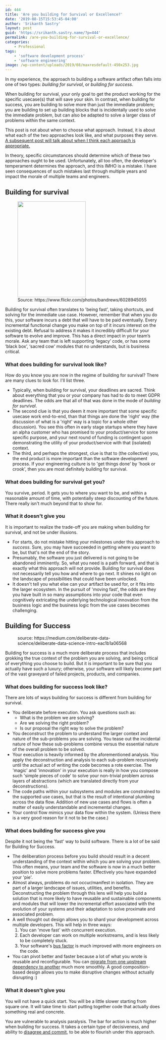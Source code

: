 ```yaml
---
id: 444
title: 'Are you building for Survival or Excellence?'
date: '2019-08-15T15:53:45-04:00'
author: 'Srikanth Sastry'
layout: post
guid: 'https://srikanth.sastry.name/?p=444'
permalink: /are-you-building-for-survival-or-excellence/
categories:
    - Professional
tags:
    - 'software development process'
    - 'software engineering'
image: /wp-content/uploads/2019/08/maxresdefault-450x253.jpg
---
```


<!-- wp:image {"id":453} -->
<!-- <figure class="wp-block-image"><img src="https://srikanth.sastry.name/wp-content/uploads/2019/08/maxresdefault-1024x576.jpg" alt="" class="wp-image-453"/><figcaption>Source: https://www.youtube.com/attribution?v=oW2i6QpnmyY</figcaption></figure> -->
<!-- /wp:image -->

<!-- wp:paragraph -->
<p>In my experience, the approach to building a software artifact often falls into one of two types: <em>building for survival</em>, or <em>building for success</em>.</p>
<!-- /wp:paragraph -->

<!-- wp:paragraph -->
<p>When building for survival, your only goal to get the product working for the specific usecase(s) that will save your skin. In contrast, when building for success, you are building to solve more than just the immediate problem; you are building to set up building blocks that is incidentally used to solve the immediate problem, but can also be adapted to solve a larger class of problems within the same context.</p>
<!-- /wp:paragraph -->

<!-- wp:paragraph -->
<p>This post is not about when to choose what approach. Instead, it is about what each of the two approaches look like, and what purposes they serve. <a href="https://srikanth.sastry.name/when-should-you-build-for-survival/">A subsequent post will talk about when I think each approach is appropriate.</a></p>
<!-- /wp:paragraph -->

<!-- wp:more -->
<!--more-->
<!-- /wp:more -->

<!-- wp:paragraph -->
<p>In theory, specific circumstances should determine which of these two approaches ought to be used. Unfortunately, all too often, the developer's temperament determines the approach, and this IMHO is a mistake. I have seen consequences of such mistakes last through multiple years and impact the morale of multiple teams and engineers. </p>
<!-- /wp:paragraph -->

<!-- wp:heading -->
<h2>Building for survival</h2>
<!-- /wp:heading -->

<!-- wp:image {"align":"center","id":454,"width":220,"height":309} -->
<div class="wp-block-image"><figure class="aligncenter is-resized"><img src="https://srikanth.sastry.name/wp-content/uploads/2019/08/6028945055_2271b47a5b_m.jpg" alt="" class="wp-image-454" width="220" height="309"/><figcaption>Source: https://www.flickr.com/photos/bandrews/6028945055</figcaption></figure></div>
<!-- /wp:image -->

<!-- wp:paragraph -->
<p>Building for survival often translates to 'being fast', taking shortcuts, and solving for the immediate use case. However, remember that when you do this, your software incurs a debt that will have to be paid eventually. Every incremental functional change you make on top of it incurs interest on the existing debt. Refusal to address it makes it incredibly difficult for your software to evolve and improve. This has a direct impact in your team’s morale. Ask any team that is left supporting ‘legacy’ code, or has some ‘black box’, ‘sacred cow’ modules that no understands, but is business critical. </p>
<!-- /wp:paragraph -->

<!-- wp:heading {"level":3} -->
<h3>What does building for survival look like?</h3>
<!-- /wp:heading -->

<!-- wp:paragraph -->
<p>How do you know you are now in the regime of building for survival? There are many clues to look for. I'll list three.</p>
<!-- /wp:paragraph -->

<!-- wp:list -->
<ul><li>Typically, when building for survival, your deadlines are sacred. Think about everything that you or your company has had to do to meet GDPR deadlines. The odds are that all of that was done in the mode of <em>building for survival</em>.</li><li>The second clue is that you deem it more important that some specific usecase work end-to-end, than that things are done the 'right' way (the discussion of what is a 'right' way is a topic for a whole other discussion). You see this often in early stage startups where they have an alpha customer who has promised to your product/service for some specific purpose, and your next round of funding is contingent upon demonstrating the utility of your product/service with that (isolated) context.</li><li>The third, and perhaps the strongest, clue is that to (the collective) you, the end product is more important than the software development process. If your engineering culture is to 'get things done' by 'hook or crook', then you are most definitely building for survival.</li></ul>
<!-- /wp:list -->

<!-- wp:heading {"level":3} -->
<h3>What does building for survival get you?</h3>
<!-- /wp:heading -->

<!-- wp:paragraph -->
<p>You survive, period. It gets you to where you want to be, and within a reasonable amount of time, with potentially steep discounting of the future. There really isn't much beyond that to show for.</p>
<!-- /wp:paragraph -->

<!-- wp:heading {"level":3} -->
<h3>What it doesn't give you</h3>
<!-- /wp:heading -->

<!-- wp:paragraph -->
<p>It is important to realize the trade-off you are making when building for survival, and not be under illusions. </p>
<!-- /wp:paragraph -->

<!-- wp:list -->
<ul><li>For starts, do not mistake hitting your milestones under this approach to <em>success</em>. Sure, you may have succeeded in getting where you want to be, but that's not the end of the story. </li><li>Presumably, the software you just delivered is not going to be abandoned imminently. So, what you need is a path forward, and that is exactly what this approach will not provide. Building for survival does not necessarily tell you how and where to go next. It shines no light on the landscape of possibilities that could have been unlocked.</li><li>It doesn't tell you what else can your artifact be used for, or it fits into the larger ecosystem. In the pursuit of 'moving fast', the odds are they you have built in so many assumptions into your code that even cognitively extricating the underlying technological innovation from the business logic and the business logic from the use cases becomes challenging.</li></ul>
<!-- /wp:list -->

<!-- wp:heading -->
<h2>Building for Success</h2>
<!-- /wp:heading -->

<!-- wp:image {"align":"center","id":455} -->
<div class="wp-block-image"><figure class="aligncenter"><img src="https://srikanth.sastry.name/wp-content/uploads/2019/08/1ijN1lAVtTBPmh2hCwDWozw.png" alt="" class="wp-image-455"/><figcaption>source: https://medium.com/deliberate-data-science/deliberate-data-science-intro-eac1b1a06568</figcaption></figure></div>
<!-- /wp:image -->

<!-- wp:paragraph -->
<p>Building for success is a much more deliberate process that includes grokking the true context of the problem you are solving, and being critical of everything you choose to build. But it is important to be sure that you actually have such a luxury; otherwise, your software will likely become part of the vast graveyard of failed projects, products, and companies.</p>
<!-- /wp:paragraph -->

<!-- wp:heading {"level":3} -->
<h3>What does building for success look like?</h3>
<!-- /wp:heading -->

<!-- wp:paragraph -->
<p>There are lots of ways building for success is different from building for survival.</p>
<!-- /wp:paragraph -->

<!-- wp:list -->
<ul><li>You deliberate before execution. You ask questions such as: <ul><li>What is the problem we are solving? </li><li>Are we solving the right problem? </li><li>Is our proposal the right way to solve the problem? </li></ul></li><li>You deconstruct the problem to understand the larger context and nature of the sub-problems you are solving. You tease out the incidental nature of how these sub-problems combine versus the essential nature of the overall problem to be solved.</li><li>Your execution is heavily informed by the aforementioned analysis. You apply the deconstruction and analysis to each sub-problem recursively until the actual act of writing the code becomes a rote exercise. The 'magic' and 'innovation' in your execution is really in how you compose such 'simple pieces of code' to solve your non-trivial problem across layers of abstractions (which are translated directly from your deconstructions).</li><li>The code paths within your subsystems and modules are constrained to the supported use cases, but that is the result of intentional plumbing across the data flow. Addition of new use cases and flows is often a matter of easily understandable and incremental changes.</li><li>Your control flow mimics your data flow within the system. (Unless there is a very good reason for it not to be the case.)</li></ul>
<!-- /wp:list -->

<!-- wp:heading {"level":3} -->
<h3>What does building for success give you</h3>
<!-- /wp:heading -->

<!-- wp:paragraph -->
<p>Despite it not being the 'fast' way to build software. There is a lot of be said for Building for Success. </p>
<!-- /wp:paragraph -->

<!-- wp:list -->
<ul><li>The deliberation process before you build should result in a decent understanding of the context within which you are solving your problem. This often means, your team and the software is now in a much better position to solve more problems faster. Effectively you have expanded your 'pie'.</li><li>Almost always, problems do not occur/manifest in isolation. They are part of a larger landscape of issues, utilities, and benefits. Deconstructing the problem through this lens will help you build a solution that is more likely to have reusable and sustainable components and modules that will lower the incremental effort associated with the evolution of your systems and their adaptation to solve proximate and associated problem.</li><li>A well thought out design allows you to shard your development across multiple developers. This will help in three ways: <ol><li>You can 'move fast' with concurrent execution.</li><li>Each developer can work on multiple workstreams, and is less likely to be completely stuck.</li><li>Your software's <a href="https://en.wikipedia.org/wiki/Bus_factor">bus factor</a> is much improved with more engineers on the code.</li></ol></li><li>You can pivot better and faster because a lot of what you wrote is reusable and reconfigurable. You can <a href="https://srikanth.sastry.name/object-composition-for-service-migration/">migrate from one upstream dependency to another</a> much more smoothly. A good composition-based design allows you to make disruptive changes without actually disrupting :)</li></ul>
<!-- /wp:list -->

<!-- wp:heading {"level":3} -->
<h3>What it doesn't give you</h3>
<!-- /wp:heading -->

<!-- wp:paragraph -->
<p>You will not have a quick start. You will be a little slower starting from square one. It will take time to start putting together code that actually does something real and concrete.</p>
<!-- /wp:paragraph -->

<!-- wp:paragraph -->
<p>You are vulnerable to analysis paralysis. The bar for action is much higher when building for success. It takes a certain type of decisiveness, and ability to <a href="https://en.wikipedia.org/wiki/Disagree_and_commit">disagree and commit</a>, to be able to flourish under this approach.</p>
<!-- /wp:paragraph -->
